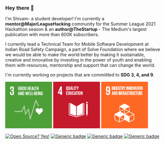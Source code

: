 ### Hey there 👋

I'm Shivam- a student developer! 
I'm currently a **mentor@MajorLeagueHacking** community for the Summer League 2021 Hackathon season & an **author@TheStartup** - The Medium's largest publication with more than 600K subscribers. 

I currently lead a Technical Team for Mobile Software Development at Indian Road Safety Campaign, a part of Solve Foundation where we believe we would be able to make the world better by making it sustainable, creative and innovative by investing in the power of youth and enabling them with resources, mentorship and support that can change the world. 

I'm currently working on projects that are commiitted to **SDG 3, 4, and 9**.

<img src="https://github.com/devthepenguin/devthepenguin/blob/master/E_GIF_03.gif" alt="" width="150" height="150"> <img src="https://github.com/devthepenguin/devthepenguin/blob/master/E_GIF_04.gif" alt="" width="150" height="150">  <img src="https://github.com/devthepenguin/devthepenguin/blob/master/E_GIF_09.gif" alt="" width="150" height="150"> 

[![Open Source? Yes!](https://badgen.net/badge/Open%20Source%20%3F/Yes%21/blue?icon=github)]() [![Generic badge](https://img.shields.io/badge/Mapsui-Contributor-<COLOR>.svg)](https://github.com/Mapsui/Mapsui/graphs/contributors) [![Generic badge](https://badges.devpost-shields.com/get-badge?name=Portfolio&id=project-id&type=small-logo-left-text-blend&style=flat)](https://devpost.com/shivam-318b?ref_content=user-portfolio&ref_feature=portfolio&ref_medium=global-nav) [![Generic badge](https://badgen.net/badge/icon/medium?icon=medium&label)](https://medium.com/@shivambeniwal)

<!--
**devthepenguin/devthepenguin** is a ✨ _special_ ✨ repository because its `README.md` (this file) appears on your GitHub profile.

Here are some ideas to get you started:

- 🔭 I’m currently working on ...
- 🌱 I’m currently learning ...
- 👯 I’m looking to collaborate on ...
- 🤔 I’m looking for help with ...
- 💬 Ask me about ...
- 📫 How to reach me: ...
- 😄 Pronouns: ...
- ⚡ Fun fact: ...
-->

